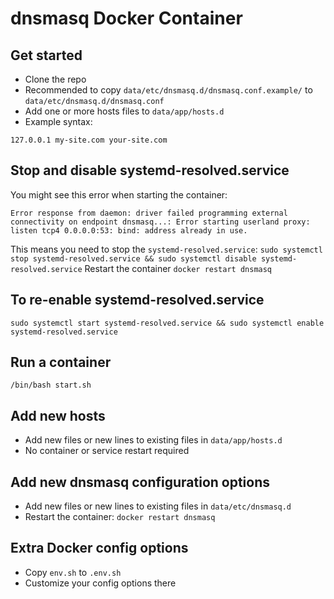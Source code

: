 # dnsmasq Docker Container

## Get started
- Clone the repo
- Recommended to copy `data/etc/dnsmasq.d/dnsmasq.conf.example/` to `data/etc/dnsmasq.d/dnsmasq.conf`
- Add one or more hosts files to `data/app/hosts.d`
- Example syntax:
```
127.0.0.1 my-site.com your-site.com
```

## Stop and disable systemd-resolved.service
You might see this error when starting the container:
```
Error response from daemon: driver failed programming external connectivity on endpoint dnsmasq...: Error starting userland proxy: listen tcp4 0.0.0.0:53: bind: address already in use.
```
This means you need to stop the `systemd-resolved.service`:
`sudo systemctl stop systemd-resolved.service && sudo systemctl disable systemd-resolved.service`
Restart the container
`docker restart dnsmasq`

## To re-enable systemd-resolved.service
`sudo systemctl start systemd-resolved.service && sudo systemctl enable systemd-resolved.service`

## Run a container
`/bin/bash start.sh`

## Add new hosts
- Add new files or new lines to existing files in `data/app/hosts.d`
- No container or service restart required

## Add new dnsmasq configuration options
- Add new files or new lines to existing files in `data/etc/dnsmasq.d`
- Restart the container: `docker restart dnsmasq`

## Extra Docker config options
- Copy `env.sh` to `.env.sh`
- Customize your config options there

